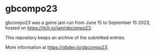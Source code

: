 # gbcompo23

gbcompo23 was a game jam run from June 15 to September 15 2023, hosted on https://itch.io/jam/gbcompo23.

This repository keeps an archive of the submitted entries.

More information at https://gbdev.io/gbcompo23.